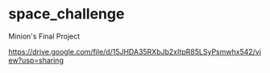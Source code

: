 # space_challenge
Minion's Final Project

https://drive.google.com/file/d/15JHDA35RXbJb2xItpR85LSyPsmwhx542/view?usp=sharing
